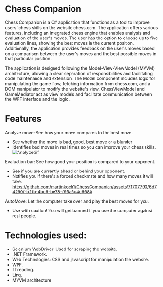 # Chess Companion
Chess Companion is a C# application that functions as a tool to improve users' chess skills on the website chess.com. The application offers various features, including an integrated chess engine that enables analysis and evaluation of the user's moves. The user has the option to choose up to five evaluation lines, showing the best moves in the current position. Additionally, the application provides feedback on the user's moves based on a comparison between the user's moves and the best possible moves in that particular position.

The application is designed following the Model-View-ViewModel (MVVM) architecture, allowing a clear separation of responsibilities and facilitating code maintenance and extension. The Model component includes logic for manipulating the game flow, fetching information from chess.com, and a DOM manipulator to modify the website's view. ChessViewModel and GameMediator act as view models and facilitate communication between the WPF interface and the logic.



# Features
Analyze move: See how your move compares to the best move.
* See whether the move is bad, good, best move or a blunder
* Identifies bad moves in real times so you can improve your chess skills.
![AnalyzeGif](https://github.com/martinkoch1/ChessCompanion/assets/71707790/c326ee73-efce-4b62-bc14-97465d5f0f93)


Evaluation bar: See how good your position is compared to your opponent.
* See if you are currently ahead or behind your opponent.
* Notifies you if there's a forced checkmate and how many moves it will take.
https://github.com/martinkoch1/ChessCompanion/assets/71707790/6d74260f-b2fb-4bc6-be78-f95a6c4c6680

AutoMove: Let the computer take over and play the best moves for you.
* Use with caution! You will get banned if you use the computer against real people.

# Technologies used:
* Selenium WebDriver: Used for scraping the website.
* .NET Framework.
* Web Technologies: CSS and javascript for manipulation the website.
* WPF.
* Threading.
* Linq.
* MVVM architecture
  
